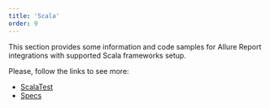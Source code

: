 ```yaml
---
title: 'Scala'
order: 9
---
```

This section provides some information and code samples for Allure Report integrations with supported Scala frameworks setup. 

Please, follow the links to see more:
- [ScalaTest](./scala-test)
- [Specs](./specs)